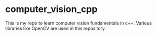 # computer_vision_cpp
This is my repo to learn computer vision fundamentals in c++. Various libraries like OpenCV are used in this repository.
